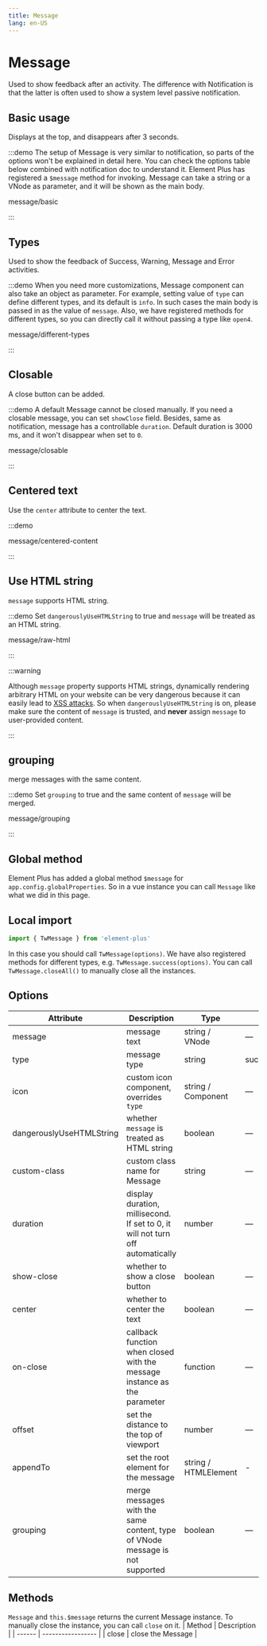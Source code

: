```yaml
---
title: Message
lang: en-US
---
```


# Message

Used to show feedback after an activity. The difference with Notification is that the latter is often used to show a system level passive notification.

## Basic usage

Displays at the top, and disappears after 3 seconds.

:::demo The setup of Message is very similar to notification, so parts of the options won't be explained in detail here. You can check the options table below combined with notification doc to understand it. Element Plus has registered a `$message` method for invoking. Message can take a string or a VNode as parameter, and it will be shown as the main body.

message/basic

:::

## Types

Used to show the feedback of Success, Warning, Message and Error activities.

:::demo When you need more customizations, Message component can also take an object as parameter. For example, setting value of `type` can define different types, and its default is `info`. In such cases the main body is passed in as the value of `message`. Also, we have registered methods for different types, so you can directly call it without passing a type like `open4`.

message/different-types

:::

## Closable

A close button can be added.

:::demo A default Message cannot be closed manually. If you need a closable message, you can set `showClose` field. Besides, same as notification, message has a controllable `duration`. Default duration is 3000 ms, and it won't disappear when set to `0`.

message/closable

:::

## Centered text

Use the `center` attribute to center the text.

:::demo

message/centered-content

:::

## Use HTML string

`message` supports HTML string.

:::demo Set `dangerouslyUseHTMLString` to true and `message` will be treated as an HTML string.

message/raw-html

:::

:::warning

Although `message` property supports HTML strings, dynamically rendering arbitrary HTML on your website can be very dangerous because it can easily lead to [XSS attacks](https://en.wikipedia.org/wiki/Cross-site_scripting). So when `dangerouslyUseHTMLString` is on, please make sure the content of `message` is trusted, and **never** assign `message` to user-provided content.

:::

## grouping

merge messages with the same content.

:::demo Set `grouping` to true and the same content of `message` will be merged.

message/grouping

:::

## Global method

Element Plus has added a global method `$message` for `app.config.globalProperties`. So in a vue instance you can call `Message` like what we did in this page.

## Local import

```ts
import { TwMessage } from 'element-plus'
```

In this case you should call `TwMessage(options)`. We have also registered methods for different types, e.g. `TwMessage.success(options)`. You can call `TwMessage.closeAll()` to manually close all the instances.

## Options

| Attribute                | Description                                                                    | Type                 | Accepted Values            | Default       |
| ------------------------ | ------------------------------------------------------------------------------ | -------------------- | -------------------------- | ------------- |
| message                  | message text                                                                   | string / VNode       | —                          | —             |
| type                     | message type                                                                   | string               | success/warning/info/error | info          |
| icon                     | custom icon component, overrides `type`                                        | string / Component   | —                          | —             |
| dangerouslyUseHTMLString | whether `message` is treated as HTML string                                    | boolean              | —                          | false         |
| custom-class             | custom class name for Message                                                  | string               | —                          | —             |
| duration                 | display duration, millisecond. If set to 0, it will not turn off automatically | number               | —                          | 3000          |
| show-close               | whether to show a close button                                                 | boolean              | —                          | false         |
| center                   | whether to center the text                                                     | boolean              | —                          | false         |
| on-close                 | callback function when closed with the message instance as the parameter       | function             | —                          | —             |
| offset                   | set the distance to the top of viewport                                        | number               | —                          | 20            |
| appendTo                 | set the root element for the message                                           | string / HTMLElement | -                          | document.body |
| grouping                 | merge messages with the same content, type of VNode message is not supported   | boolean              | —                          | false         |

## Methods

`Message` and `this.$message` returns the current Message instance. To manually close the instance, you can call `close` on it.
| Method | Description       |
| ------ | ----------------- |
| close  | close the Message |
